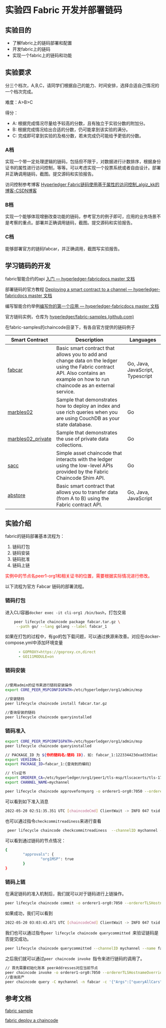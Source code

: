 # 实验四 Fabric 开发并部署链码

## 实验目的

- 了解fabric上的链码部署和配置
- 开发fabric上的链码
- 实现一个fabric上的链码和功能

## 实验要求

分三个档次，A,B,C，请同学们根据自己的能力、时间安排，选择合适自己情况的一个档次完成。

难度：A>B>C

得分：

- A: 根据完成情况尽量给予较高的分数，且有独立于实验分数的附加分。
- B: 根据完成情况给出合适的分数，仍可能拿到该实验的满分。
- C: 完成即可拿到实验的及格分数，若未完成仍可能给予更低的分数。

### A档

实现一个带一定处理逻辑的链码，包括但不限于，对数据进行计数排序，根据身份证书的属性进行访问控制，等等。可以考虑实现一个投票系统或者自由设计。部署并正确调用链码，截图。提交源码和实验报告。

访问控制参考博客 [ Hyperledger Fabric链码使用基于属性的访问控制_algiz_kk的博客-CSDN博客](https://blog.csdn.net/qq_33657251/article/details/107351136)

### B档

实现一个能够体现增删改查功能的链码，参考官方的例子即可，应用的业务场景不是考察的重点。部署并正确调用链码，截图。提交源码和实验报告。

### C档

能够部署官方的链码fabcar，并正确调用，截图写实验报告。

## 学习链码的开发

fabric智能合约的api [入门 — hyperledger-fabricdocs master 文档](https://hyperledger-fabric.readthedocs.io/zh_CN/release-2.2/getting_started.html#hyperledger-fabric-api)

部署链码的官方教程 [Deploying a smart contract to a channel — hyperledger-fabricdocs master 文档](https://hyperledger-fabric.readthedocs.io/zh_CN/release-2.2/deploy_chaincode.html)

编写智能合约举例[编写你的第一个应用 — hyperledger-fabricdocs master 文档](https://hyperledger-fabric.readthedocs.io/zh_CN/release-2.2/write_first_app.html)

官方链码实例，仓库为     [hyperledger/fabric-samples (github.com)](https://github.com/hyperledger/fabric-samples)

在fabric-samples的chaincode目录下，有各自官方提供的链码例子

| **Smart Contract**                                           | **Description**                                              | **Languages**                    |
| ------------------------------------------------------------ | ------------------------------------------------------------ | -------------------------------- |
| [fabcar](https://github.com/hyperledger/fabric-samples/blob/main/chaincode/fabcar) | Basic smart contract that allows you to add and change data on the ledger using the Fabric contract API. Also contains an example on how to run chaincode as an external service. | Go, Java, JavaScript, Typescript |
| [marbles02](https://github.com/hyperledger/fabric-samples/blob/main/chaincode/marbles02) | Sample that demonstrates how to deploy an index and use rich queries when you are using CouchDB as your state database. | Go                               |
| [marbles02_private](https://github.com/hyperledger/fabric-samples/blob/main/chaincode/marbles02_private) | Sample that demonstrates the use of private data collections. | Go                               |
| [sacc](https://github.com/hyperledger/fabric-samples/blob/main/chaincode/sacc) | Simple asset chaincode that interacts with the ledger using the low-level APIs provided by the Fabric Chaincode Shim API. | Go                               |
| [abstore](https://github.com/hyperledger/fabric-samples/blob/main/chaincode/abstore) | Basic smart contract that allows you to transfer data (from A to B) using the Fabric contract API. | Go, Java, JavaScript             |

## 实验介绍

fabric的链码部署基本流程为：

1. 链码打包
2. 链码安装
3. 链码批准
4. 链码上链

<span style="color:red">实例中的节点名peer1-org1和相关证书的位置，需要根据实际情况进行修改。</span>

以下流程为官方 Fabcar 链码的部署流程。

### 链码打包

进入CLI容器`docker exec -it cli-org1 /bin/bash`，打包交易

```bash
    peer lifecycle chaincode package fabcar.tar.gz \
     --path go/ --lang golang --label fabcar_1
```
如果在打包的过程中，有go的包下载问题，可以通过换源来改善。对应在docker-compose.yml中添加环境变量

```yaml
      - GOPROXY=https://goproxy.cn,direct
      - GO111MODULE=on
```

### 链码安装

```bash

//使用admin的证书来进行链码安装操作
export CORE_PEER_MSPCONFIGPATH=/etc/hyperledger/org1/admin/msp

//安装链码
peer lifecycle chaincode install fabcar.tar.gz

//查询安装的链码
peer lifecycle chaincode queryinstalled
```

### 链码准入

```bash
export CORE_PEER_MSPCONFIGPATH=/etc/hyperledger/org1/admin/msp
peer lifecycle chaincode queryinstalled

// PACKAGE_ID 为 ${你的链码名:链码 ID}. 如: fabcar_1:122334423dxad33d1ac
export VERSION=1
export PACKAGE_ID=fabcar_1:{查询到的编码}

// tls证书
export ORDERER_CA=/etc/hyperledger/org1/peer1/tls-msp/tlscacerts/tls-172-16-4-35-7052.pem
export CHANNEL_NAME=mychannel

peer lifecycle chaincode approveformyorg -o orderer1-org0:7050 --ordererTLSHostnameOverride orderer1-org0 --tls --cafile ${ORDERER_CA} --channelID ${CHANNEL_NAME} --name fabcar --version ${VERSION} --package-id ${PACKAGE_ID} --sequence ${VERSION}
```

可以看到如下准入消息
```bash
2022-05-20 02:51:35.351 UTC [chaincodeCmd] ClientWait -> INFO 047 txid [fbe34d7865fd4b47c73bb9d7631fcb8045066608075ae643876011b43bbaf5e6] committed with status (VALID) at 
```

也可以通过指令`checkcommitreadiness`来进行查看

```bash
 peer lifecycle chaincode checkcommitreadiness  --channelID mychannel --name fabcar --version 1  --sequence 1 --output json
```

可以看到通过链码的节点情况：

```bash
{
        "approvals": {
                "org1MSP": true
        }
}
```

### 链码上链
在满足链码的准入机制后，我们就可以对于链码进行上链操作。

```bash
peer lifecycle chaincode commit -o orderer1-org0:7050 --ordererTLSHostnameOverride orderer1-org0 --tls --cafile $ORDERER_CA --channelID $CHANNEL_NAME --name fabcar --peerAddresses peer1-org1:7051 --tlsRootCertFiles ${ORDERER_CA}  --version ${VERSION} --sequence ${VERSION} 
```

如果成功，我们可以看到

```bash
2022-05-20 03:03:43.671 UTC [chaincodeCmd] ClientWait -> INFO 047 txid [c8e5dc78798684516775efbd0945b5d6feface68bad023b86ae8e919aedbb387] committed with status (VALID) at peer1-org1:7051
```

我们也可以通过指令`peer lifecycle chaincode querycommitted `来验证链码是否提交成功。

```bash
peer lifecycle chaincode querycommitted --channelID mychannel --name fabcar
```

之后我们就可以通过`peer chaincode invoke `指令来进行链码的调用了。

```bash
// 首先需要初始化账本 peerAddresses对应当前节点
peer chaincode invoke -o orderer1-org0:7050 --ordererTLSHostnameOverride orderer1-org0 --tls --cafile $ORDERER_CA -C $CHANNEL_NAME -n fabcar --peerAddresses peer1-org1:7051 --tlsRootCertFiles ${ORDERER_CA}  -c '{"function":"initLedger","Args":[]}'
//查询资产
peer chaincode query -C mychannel -n fabcar -c '{"Args":["queryAllCars"]}'
```

## 参考文档

[fabric sample](https://github.com/hyperledger/fabric-samples/tree/release-2.2)

[fabric deploy a chaincode](https://hyperledger-fabric.readthedocs.io/en/release-2.0/deploy_chaincode.html)
